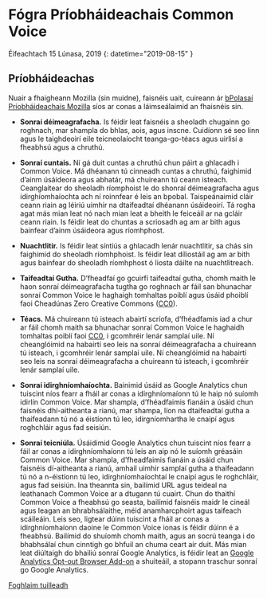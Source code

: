 # Fógra Príobháideachais Common Voice 

Éifeachtach 15 Lúnasa, 2019 {: datetime="2019-08-15" }

## Príobháideachas

Nuair a fhaigheann Mozilla (sin muidne), faisnéis uait, cuireann ár [bPolasaí Príobháideachais Mozilla](https://www.mozilla.org/privacy) síos ar conas a láimseálaimid an fhaisnéis sin.

* **Sonraí déimeagrafacha.** Is féidir leat faisnéis a sheoladh chugainn go roghnach, mar shampla do bhlas, aois, agus inscne. Cuidíonn sé seo linn agus le taighdeoirí eile teicneolaíocht teanga-go-téacs agus uirlisí a fheabhsú agus a chruthú.

* **Sonraí cuntais.** Ní gá duit cuntas a chruthú chun páirt a ghlacadh i Common Voice. Má dhéanann tú cinneadh cuntas a chruthú, faighimid d’ainm úsáideora agus abhatár, má chuireann tú ceann isteach. Ceanglaítear do sheoladh ríomphoist le do shonraí déimeagrafacha agus idirghíomhaíochta ach ní roinnfear é leis an bpobal. Taispeánaimid cláir ceann riain ag léiriú uimhir na dtaifeadtaí dhéanann úsáideoirí. Tá rogha agat más mian leat nó nach mian leat a bheith le feiceáil ar na gcláir ceann riain. Is féidir leat do chuntas a scriosadh ag am ar bith agus bainfear d’ainm úsáideora agus ríomhphost.

* **Nuachtlitir.** Is féidir leat síntiús a ghlacadh lenár nuachtlitir, sa chás sin faighimid do sheoladh ríomhphoist. Is féidir leat díliostáil ag am ar bith agus bainfear do sheoladh ríomhphost ó liosta dáilte na nuachtlitreach.

* **Taifeadtaí Gutha.** D’fheadfaí go gcuirfí taifeadtaí gutha, chomh maith le haon sonraí déimeagrafacha tugtha go roghnach ar fáil san bhunachar sonraí Common Voice le haghaigh tomhaltas poiblí agus úsáid phoiblí faoi Cheadúnas Zero Creative Commons ([CC0](https://creativecommons.org/publicdomain/zero/1.0/)).

* **Téacs.** Má chuireann tú isteach abairtí scríofa, d’fhéadfamis iad a chur ar fáil chomh maith sa bhunachar sonraí Common Voice le haghaidh tomhaltas poiblí faoi [CC0](https://creativecommons.org/publicdomain/zero/1.0/), i gcomhréir lenár samplaí uile. Ní cheanglóimid na habairtí seo leis na sonraí déimeagrafacha a chuireann tú isteach, i gcomhréir lenár samplaí uile. Ní cheanglóimid na habairtí seo leis na sonraí déimeagrafacha a chuireann tú isteach, i gcomhréir lenár samplaí uile.

* **Sonraí idirghníomhaíochta.** Bainimid úsáid as Google Analytics chun tuiscint níos fearr a fháil ar conas a idirghníomaíonn tú le haip nó suíomh idirlín Common Voice. Mar shampla, d’fhéadfaimis fianáin a úsáid chun faisnéis dhí-aitheanta a rianú, mar shampa, líon na dtaifeadtaí gutha a thaifeadann tú nó a éistíonn tú leo, idirgníomhartha le cnaipí agus roghchláir agus fad seisiún.

* **Sonraí teicniúla.** Úsáidimid Google Analytics chun tuiscint níos fearr a fáil ar conas a idirghníomhaíonn tú leis an aip nó le suíomh gréasáin Common Voice. Mar shampla, d’fheadfaimis fianáin a úsáid chun faisnéis dí-aitheanta a rianú, amhail uimhir samplaí gutha a thaifeadann tú nó a n-éistíonn tú leo, idirghníomhaíochtaí le cnaipí agus le roghchláir, agus fad seisiún. Ina theannta sin, bailímid URL agus teideal na leathanach Common Voice ar a dtugann tú cuairt. Chun do thaithí Common Voice a fheabhsú go seasta, bailímid faisnéis maidr le cineál agus leagan an bhrabhsálaithe, méid anamharcphoirt agus taifeach scáileáin. Leis seo, ligtear dúinn tuiscint a fháil ar conas a idirghníomhaíonn daoine le Common Voice ionas is féidir dúinn é a fheabhsú. Bailímid do shuíomh chomh maith, agus an socrú teanga i do bhabhsálaí chun cinntigh go bhfuil an chuma ceart air duit. Más mian leat diúltaigh do bhailiú sonraí Google Analytics, is féidir leat an [Google Analytics Opt-out Browser Add-on](https://tools.google.com/dlpage/gaoptout) a shuiteáil, a stopann traschur sonraí go Google Analytics. 

[Foghlaim tuilleadh](https://github.com/mozilla/voice-web/blob/master/docs/data_dictionary.md)

